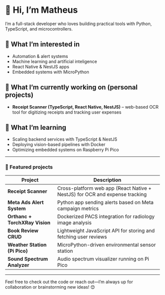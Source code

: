 # 👋 Hi, I’m Matheus

I’m a full-stack developer who loves building practical tools with Python, TypeScript, and microcontrollers.

## 🌟 What I’m interested in
- Automation & alert systems  
- Machine learning and artificial inteligence
- React Native & NestJS apps  
- Embedded systems with MicroPython  

## 🚀 What I’m currently working on (personal projects)
- **Receipt Scanner (TypeScript, React Native, NestJS)** – web-based OCR tool for digitizing receipts and tracking user expenses

## 🎯 What I’m learning
- Scaling backend services with TypeScript & NestJS  
- Deploying vision-based pipelines with Docker  
- Optimizing embedded systems on Raspberry Pi Pico  

---

### 📂 Featured projects

| Project | Description |
|--------|-------------|
| **Receipt Scanner** | Cross-platform web app (React Native + NestJS) for OCR and expense tracking |
| **Meta Ads Alert System** | Python app sending alerts based on Meta campaign metrics |
| **Orthanc + TorchXRay Vision** | Dockerized PACS integration for radiology image analysis |
| **Book Review CRUD** | Lightweight JavaScript API for storing and fetching user reviews |
| **Weather Station (Pi Pico)** | MicroPython-driven environmental sensor station |
| **Sound Spectrum Analyzer** | Audio spectrum visualizer running on Pi Pico |

---

Feel free to check out the code or reach out—I’m always up for collaboration or brainstorming new ideas! 😊

